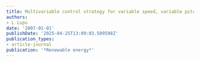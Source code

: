 ```yaml
---
title: Multivariable control strategy for variable speed, variable pitch wind turbines
authors:
- L Lupu
date: '2007-01-01'
publishDate: '2025-04-25T13:09:03.509598Z'
publication_types:
- article-journal
publication: '*Renewable energy*'
---
```

